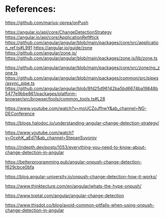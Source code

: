 References:
===========

https://github.com/marius-oprea/onPush



https://angular.io/api/core/ChangeDetectionStrategy
https://angular.io/api/core/ApplicationRef#tick
https://github.com/angular/angular/blob/main/packages/core/src/application_ref.ts#L991
https://angular.io/guide/zone
https://github.com/angular/zone.js/ 
https://github.com/angular/angular/blob/main/packages/zone.js/lib/zone.ts

https://github.com/angular/angular/blob/main/packages/core/src/zone/ng_zone.ts
https://github.com/angular/angular/blob/main/packages/common/src/pipes/async_pipe.ts
https://github.com/angular/angular/blob/8fd25d96142ba5bd6674ba19848b5477e9bbe861/packages/platform-browser/src/browser/tools/common_tools.ts#L28


https://www.youtube.com/watch?v=moUCZoJfhwY&ab_channel=NG-DEConference

https://blogs.halodoc.io/understanding-angular-change-detection-strategy/

https://www.youtube.com/watch?v=OcphK_aEd7I&ab_channel=StepanSuvorov

https://indepth.dev/posts/1053/everything-you-need-to-know-about-change-detection-in-angular

https://betterprogramming.pub/angular-onpush-change-detection-f629cbce0bfa

https://blog.angular-university.io/onpush-change-detection-how-it-works/

https://www.thinktecture.com/en/angular/whats-the-hype-onpush/

https://www.toptal.com/angular/angular-change-detection

https://www.thisdot.co/blog/avoid-common-pitfalls-when-using-onpush-change-detection-in-angular
